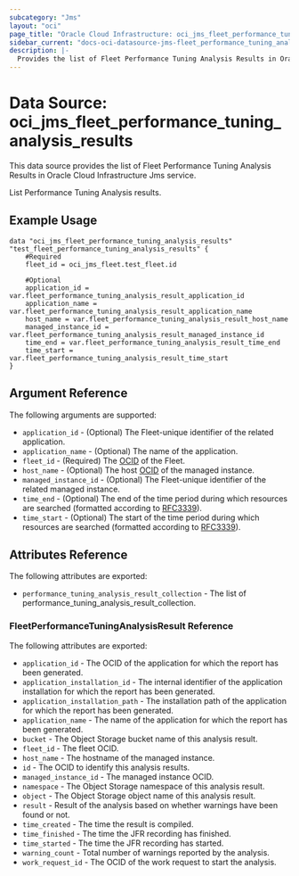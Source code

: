 ```yaml
---
subcategory: "Jms"
layout: "oci"
page_title: "Oracle Cloud Infrastructure: oci_jms_fleet_performance_tuning_analysis_results"
sidebar_current: "docs-oci-datasource-jms-fleet_performance_tuning_analysis_results"
description: |-
  Provides the list of Fleet Performance Tuning Analysis Results in Oracle Cloud Infrastructure Jms service
---
```


# Data Source: oci_jms_fleet_performance_tuning_analysis_results
This data source provides the list of Fleet Performance Tuning Analysis Results in Oracle Cloud Infrastructure Jms service.

List Performance Tuning Analysis results.

## Example Usage

```hcl
data "oci_jms_fleet_performance_tuning_analysis_results" "test_fleet_performance_tuning_analysis_results" {
	#Required
	fleet_id = oci_jms_fleet.test_fleet.id

	#Optional
	application_id = var.fleet_performance_tuning_analysis_result_application_id
	application_name = var.fleet_performance_tuning_analysis_result_application_name
	host_name = var.fleet_performance_tuning_analysis_result_host_name
	managed_instance_id = var.fleet_performance_tuning_analysis_result_managed_instance_id
	time_end = var.fleet_performance_tuning_analysis_result_time_end
	time_start = var.fleet_performance_tuning_analysis_result_time_start
}
```

## Argument Reference

The following arguments are supported:

* `application_id` - (Optional) The Fleet-unique identifier of the related application.
* `application_name` - (Optional) The name of the application.
* `fleet_id` - (Required) The [OCID](https://docs.cloud.oracle.com/iaas/Content/General/Concepts/identifiers.htm) of the Fleet.
* `host_name` - (Optional) The host [OCID](https://docs.cloud.oracle.com/iaas/Content/General/Concepts/identifiers.htm) of the managed instance.
* `managed_instance_id` - (Optional) The Fleet-unique identifier of the related managed instance.
* `time_end` - (Optional) The end of the time period during which resources are searched (formatted according to [RFC3339](https://datatracker.ietf.org/doc/html/rfc3339)).
* `time_start` - (Optional) The start of the time period during which resources are searched (formatted according to [RFC3339](https://datatracker.ietf.org/doc/html/rfc3339)).


## Attributes Reference

The following attributes are exported:

* `performance_tuning_analysis_result_collection` - The list of performance_tuning_analysis_result_collection.

### FleetPerformanceTuningAnalysisResult Reference

The following attributes are exported:

* `application_id` - The OCID of the application for which the report has been generated.
* `application_installation_id` - The internal identifier of the application installation for which the report has been generated.
* `application_installation_path` - The installation path of the application for which the report has been generated.
* `application_name` - The name of the application for which the report has been generated.
* `bucket` - The Object Storage bucket name of this analysis result.
* `fleet_id` - The fleet OCID.
* `host_name` - The hostname of the managed instance.
* `id` - The OCID to identify this analysis results.
* `managed_instance_id` - The managed instance OCID.
* `namespace` - The Object Storage namespace of this analysis result.
* `object` - The Object Storage object name of this analysis result.
* `result` - Result of the analysis based on whether warnings have been found or not.
* `time_created` - The time the result is compiled.
* `time_finished` - The time the JFR recording has finished.
* `time_started` - The time the JFR recording has started.
* `warning_count` - Total number of warnings reported by the analysis.
* `work_request_id` - The OCID of the work request to start the analysis.

